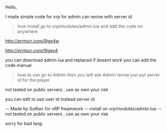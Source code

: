 Hello,

I made simple code for vrp for admin can revive with server id 

>how install 
go to vrp/modules/admin.lua and add the code on anywhere 

http://prntscr.com/l9ge4w

http://prntscr.com/l9gev4

you can download admin.lua and replaced if dosent work you can add the code manual

> how to use 
go to Admin then you will see Admin revive just put server id for the player 

not tested on public servers , use as own your risk

you can edit to use user id instead server id

-- Made by Sul6an for vRP freamwork
-- install on vrp/modules/admin.lua 
-- not tested on public servers , use as own your risk



sorry for bad lang.
